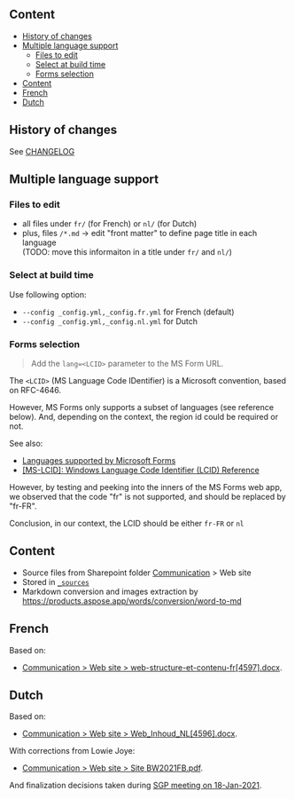Content
-------

<!-- TOC -->

- [History of changes](#history-of-changes)
- [Multiple language support](#multiple-language-support)
    - [Files to edit](#files-to-edit)
    - [Select at build time](#select-at-build-time)
    - [Forms selection](#forms-selection)
- [Content](#content)
- [French](#french)
- [Dutch](#dutch)

<!-- /TOC -->

## History of changes

See [CHANGELOG](./CHANGELOG.md)

## Multiple language support

### Files to edit

- all files under `fr/` (for French) or `nl/` (for Dutch)
- plus, files `/*.md` &rarr; edit "front matter" to define page title in each language  
  (TODO: move this informaiton in a title under `fr/` and `nl/`)

### Select at build time

Use following option:

- `--config _config.yml,_config.fr.yml` for French (default)
- `--config _config.yml,_config.nl.yml` for Dutch

### Forms selection

> Add the `lang=<LCID>` parameter to the MS Form URL.

The `<LCID>` (MS Language Code IDentifier) is a Microsoft convention,
based on RFC-4646.

However, MS Forms only supports a subset of languages (see reference below).
And, depending on the context, the region id could be required or not.

See also:

- [Languages supported by Microsoft Forms](https://support.microsoft.com/en-us/office/languages-supported-by-microsoft-forms-c17498cb-cbf6-4178-ae83-bd24934398ac)
- [[MS-LCID]: Windows Language Code Identifier (LCID) Reference](https://docs.microsoft.com/en-us/openspecs/windows_protocols/ms-lcid/70feba9f-294e-491e-b6eb-56532684c37f)

However, by testing and peeking into the inners of the MS Forms web app,
we observed that the code "fr" is not supported, and should be replaced by "fr-FR".

Conclusion, in our context, the LCID should be either `fr-FR` or `nl`

## Content

- Source files from Sharepoint folder [Communication](https://seascouts.sharepoint.com/:f:/s/blauwewimpel2021fanionbleu/EoDLI-jymd5OrO7wMPCSqpwBUBjVH3HnlEkCJy7XxGUSBw?e=92no6G) > Web site
- Stored in [`_sources`](./_sources)
- Markdown conversion and images extraction by <https://products.aspose.app/words/conversion/word-to-md>

## French

Based on:

- [Communication > Web site > web-structure-et-contenu-fr[4597].docx](https://seascouts.sharepoint.com/:w:/s/blauwewimpel2021fanionbleu/EeaekWerTqBIpvWAXUqkKFsBZBmXYOd5K85xTP7XThGWPQ?e=B3kddg).

## Dutch

Based on:

- [Communication > Web site > Web_Inhoud_NL[4596].docx](https://seascouts.sharepoint.com/:w:/s/blauwewimpel2021fanionbleu/EYDi1JRRY8JCvhq6D6LTpaABNgSMsAmyWkh4BdQdSgILTw?e=6tSc6X).

With corrections from Lowie Joye:

- [Communication > Web site > Site BW2021FB.pdf](https://seascouts.sharepoint.com/:b:/s/blauwewimpel2021fanionbleu/EV7zOolOvJpOnORKbqfSCPQBN3TzxW-tH8nfJEnAYbiCXw?e=kREGNX).

And finalization decisions taken during [SGP meeting on 18-Jan-2021](_sources/meeting-20210118.txt).
